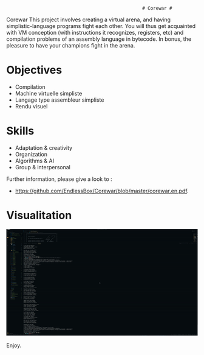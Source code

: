                                                       # Corewar #
Corewar
This project involves creating a virtual arena, and having simplistic-language programs fight each other.
You will thus get acquainted with VM conception (with instructions it recognizes, registers, etc) and compilation problems of an assembly language in bytecode. In bonus, the pleasure to have your champions fight in the arena.

# Objectives
- Compilation
- Machine virtuelle simpliste
- Langage type assembleur simpliste
- Rendu visuel

# Skills
- Adaptation & creativity
- Organization
- Algorithms & AI
- Group & interpersonal

Further information, please give a look to :
- https://github.com/EndlessBox/Corewar/blob/master/corewar.en.pdf.

# Visualitation

![Farmers Market Finder Demo](/assets/ezgif.com-video-to-gif.gif)

Enjoy.
